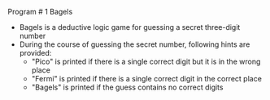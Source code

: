 Program # 1 Bagels

- Bagels is a deductive logic game for guessing a secret three-digit number
- During the course of guessing the secret number, following hints are provided:
  - "Pico" is printed if there is a single correct digit but it is in the wrong place
  - "Fermi" is printed if there is a single correct digit in the correct place
  - "Bagels" is printed if the guess contains no correct digits
